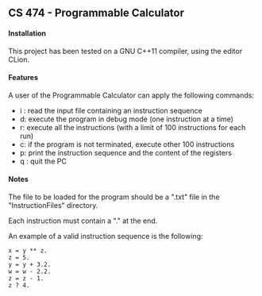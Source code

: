## CS 474 - Programmable Calculator

#### Installation

This project has been tested on a GNU C++11 compiler, using the editor CLion.

#### Features

A user of the Programmable Calculator can apply the following commands:

- i <filename>: read the input file <filename> containing an instruction sequence
- d: execute the program in debug mode (one instruction at a time)
- r: execute all the instructions (with a limit of 100 instructions for each run)
- c: if the program is not terminated, execute other 100 instructions
- p: print the instruction sequence and the content of the registers
- q : quit the PC

#### Notes

The file to be loaded for the program should be a ".txt" file in the "InstructionFiles" directory.

Each instruction must contain a "." at the end.

An example of a valid instruction sequence is the following:
```
x = y ** z.
z = 5.
y = y + 3.2.
w = w - 2.2.
z = z - 1.
z ? 4.
```

